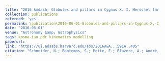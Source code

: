 ```yaml
---
title: "2016 &mdash; Globules and pillars in Cygnus X. I. Herschel far-infrared imaging of the Cygnus OB2 environment"
collection: publications
refereed: 'yes'
permalink: \publication\2016-06-01-Globules-and-pillars-in-Cygnus-X,-I,-Herschel-far-infrared-imaging
date: "2016-06-01"
venue: "Astronomy &amp; Astrophysics"
tags: kosma-tau pdr kinematics modelling
paperurl:
link: "https://ui.adsabs.harvard.edu/abs/2016A&A...591A..40S"
citation: "Schneider, N.; Bontemps, S.; Motte, F.; Blazere, A.; André, Ph.; Anderson, L. D.; Arzoumanian, D.; Comerón, F.; Didelon, P.; Di Francesco, J.; Duarte-Cabral, A.; Guarcello, M. G.; Hennemann, M.; Hill, T.; Könyves, V.; Marston, A.; Minier, V.; Rygl, K. L. J.; Röllig, M.; Roy, A.; Spinoglio, L.; Tremblin, P.; White, G. J.; Wright, N. J., Astronomy &amp; Astrophysics, Volume 591, id.A40, 21 pp."
---
```

